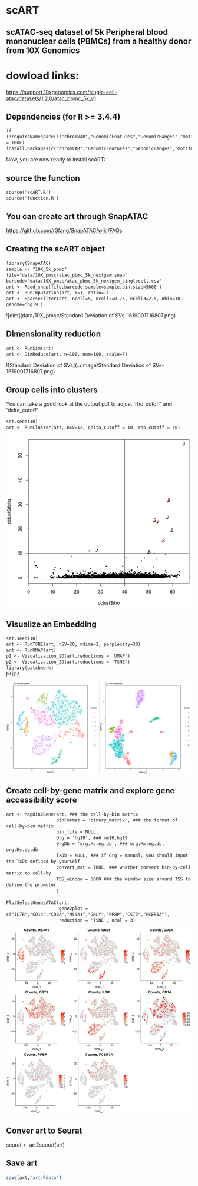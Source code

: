 # scART

## scATAC-seq dataset of 5k Peripheral blood mononuclear cells (PBMCs) from a healthy donor from 10X  Genomics
# dowload links:
https://support.10xgenomics.com/single-cell-atac/datasets/1.2.0/atac_pbmc_5k_v1


## Dependencies (for R >= 3.4.4) 
```{r}
if (!requireNamespace(c("chromVAR","GenomicFeatures","GenomicRanges","motifmatchr","JASPAR2018","textTinyR","Matrix","text2vec","irlba","Rtsne","densityClust","scales","ggplot2","data.table","ChIPseeker","uwot","ggpubr","cowplot","SummarizedExperiment","monocle","RColorBrewer","scatterplot3d")),quietly = TRUE)
install.packages(c("chromVAR","GenomicFeatures","GenomicRanges","motifmatchr","JASPAR2018","textTinyR","Matrix","text2vec","irlba","Rtsne","densityClust","scales","ggplot2","data.table","ChIPseeker","uwot","ggpubr","cowplot","SummarizedExperiment","monocle","RColorBrewer","scatterplot3d"))
```

Now, you are now ready to install scART:

## source the function
```{r}
source('scART.R')
source('function.R')
```

## You can create art through SnapATAC 
https://github.com/r3fang/SnapATAC/wiki/FAQs


## Creating the scART object
```{r message=FALSE, warning=FALSE, include=FALSE, paged.print=FALSE}
library(SnapATAC)
sample <- "10X_5k_pbmc"
file="data/10X_pmsc/atac_pbmc_5k_nextgem.snap"
barcode="data/10X_pmsc/atac_pbmc_5k_nextgem_singlecell.csv"
art <- Read_snap(file,barcode,sample=sample,bin.size=5000 )
art <- RunImputation(art, k=1, ratio=1)
art <- SparseFilter(art, ncell=5, ncell2=0.75, ncell3=2.5, nbin=10, genome='hg19')
```
![dim](data/10X_pmsc/Standard Deviation of SVs-1619001716807.png)


## Dimensionality reduction 
```{r include=FALSE}
art <- RunSim(art)
art <- DimReduce(art, n=100, num=100, scale=F)
```
![Standard Deviation of SVs](../image/Standard Deviation of SVs-1619001716807.png)


## Group cells into clusters
You can take a good look at the output pdf to adjust 'rho_cutoff' and 'delta_cutoff'
```{r message=FALSE, warning=FALSE, include=FALSE, paged.print=FALSE}
set.seed(10) 
art <- RunCluster(art, nSV=12, delta_cutoff = 10, rho_cutoff = 40)
```
![Dclust_rho_delt](../image/Dclust_rho_delt-1619001723782.png)

## Visualize an Embedding
```{r}
set.seed(10) 
art <- RunTSNE(art, nSV=20, ndims=2, perplexity=30)
art <- RunUMAP(art)
p1 <- Visualization_2D(art,reductions = 'UMAP') 
p2 <- Visualization_2D(art,reductions = 'TSNE')
library(patchwork)
p1|p2
```
![Visualization_2D](../image/Visualization_2D-1619001687180.png)


## Create cell-by-gene matrix and explore gene accessibility score
```{r}
art <- MapBin2Gene(art, ### the cell-by-bin matrix
                   binFormat = 'binary_matrix', ### the format of cell-by-bin matrix
                   bin_file = NULL,
                   Org = 'hg19', ### mm10,hg19
                   OrgDb = 'org.Hs.eg.db', ### org.Mm.eg.db, org.Hs.eg.db
                   TxDb = NULL, ### if Org = manual, you should input the TxDb defined by yourself 
                   convert_mat = TRUE, ### whether convert bin-by-cell matrix to cell-by
                   TSS_window = 5000 ### the window size around TSS to define the promoter 
                   )

PlotSelectGenesATAC(art, 
                    gene2plot = c("IL7R","CD14","CD8A","MS4A1","GNLY","PPBP","CST3","FCER1A"), 
                    reduction = 'TSNE', ncol = 3)
```
![PlotSelectGenesATAC](../image/PlotSelectGenesATAC-1619001699785.png)


## Conver art to Seurat
seurat <- art2seurat(art)


## Save art 
```R
save(art,'art.Rdata')
```
